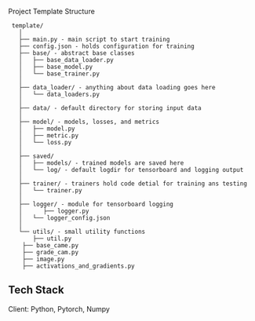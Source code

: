 Project Template Structure
         
	 
	 template/
       │
       ├── main.py - main script to start training
       ├── config.json - holds configuration for training
       ├── base/ - abstract base classes
       │   ├── base_data_loader.py
       │   ├── base_model.py
       │   └── base_trainer.py
       │
       ├── data_loader/ - anything about data loading goes here
       │   └── data_loaders.py
       │
       ├── data/ - default directory for storing input data
       │
       ├── model/ - models, losses, and metrics
       │   ├── model.py
       │   ├── metric.py
       │   └── loss.py
       │
       ├── saved/
       │   ├── models/ - trained models are saved here
       │   └── log/ - default logdir for tensorboard and logging output
       │
       ├── trainer/ - trainers hold code detial for training ans testing 
       │   └── trainer.py
       │
       ├── logger/ - module for tensorboard logging
       │      ├── logger.py
       │   └── logger_config.json
       │  
       └── utils/ - small utility functions
           ├── util.py
	    ├── base_came.py
	    ├── grade_cam.py
	    ├── image.py
	    ├── activations_and_gradients.py
## Tech Stack

Client: Python, Pytorch, Numpy

  
